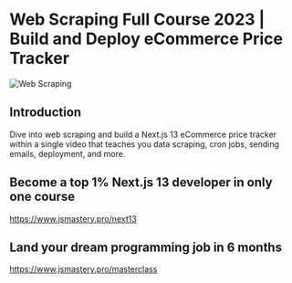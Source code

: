 # Web Scraping Full Course 2023 | Build and Deploy eCommerce Price Tracker

![Web Scraping](https://i.ibb.co/jR6LM2T/Thumbnail.png)

## Introduction

Dive into web scraping and build a Next.js 13 eCommerce price tracker within a single video that teaches you data scraping, cron jobs, sending emails, deployment, and more.

## Become a top 1% Next.js 13 developer in only one course

https://www.jsmastery.pro/next13

## Land your dream programming job in 6 months

https://www.jsmastery.pro/masterclass
